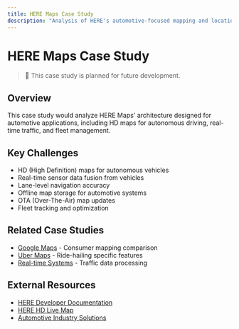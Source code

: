 ```yaml
---
title: HERE Maps Case Study
description: "Analysis of HERE's automotive-focused mapping and location platform"
---
```


# HERE Maps Case Study

> 🚧 This case study is planned for future development.

## Overview
This case study would analyze HERE Maps' architecture designed for automotive applications, including HD maps for autonomous driving, real-time traffic, and fleet management.

## Key Challenges
- HD (High Definition) maps for autonomous vehicles
- Real-time sensor data fusion from vehicles
- Lane-level navigation accuracy
- Offline map storage for automotive systems
- OTA (Over-The-Air) map updates
- Fleet tracking and optimization

## Related Case Studies
- [Google Maps](./google-maps.md) - Consumer mapping comparison
- [Uber Maps](./uber-maps.md) - Ride-hailing specific features
- [Real-time Systems](../patterns/real-time.md) - Traffic data processing

## External Resources
- [HERE Developer Documentation](https://developer.here.com/)
- [HERE HD Live Map](https://www.here.com/platform/HD-live-map)
- [Automotive Industry Solutions](https://www.here.com/solutions/automotive)